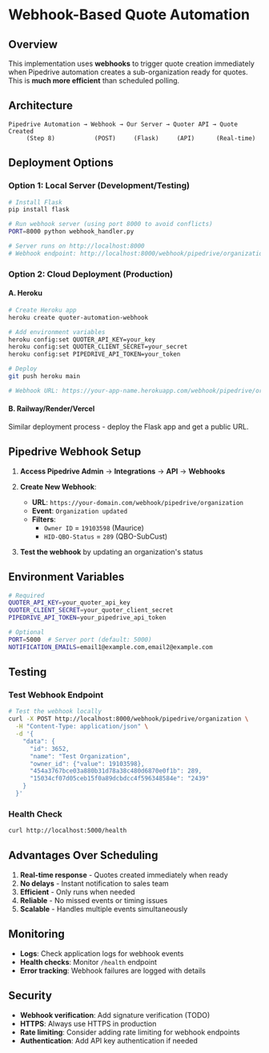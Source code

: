 # Webhook-Based Quote Automation

## Overview

This implementation uses **webhooks** to trigger quote creation immediately when Pipedrive automation creates a sub-organization ready for quotes. This is **much more efficient** than scheduled polling.

## Architecture

```
Pipedrive Automation → Webhook → Our Server → Quoter API → Quote Created
     (Step 8)           (POST)     (Flask)     (API)      (Real-time)
```

## Deployment Options

### Option 1: Local Server (Development/Testing)
```bash
# Install Flask
pip install flask

# Run webhook server (using port 8000 to avoid conflicts)
PORT=8000 python webhook_handler.py

# Server runs on http://localhost:8000
# Webhook endpoint: http://localhost:8000/webhook/pipedrive/organization
```

### Option 2: Cloud Deployment (Production)

#### A. Heroku
```bash
# Create Heroku app
heroku create quoter-automation-webhook

# Add environment variables
heroku config:set QUOTER_API_KEY=your_key
heroku config:set QUOTER_CLIENT_SECRET=your_secret
heroku config:set PIPEDRIVE_API_TOKEN=your_token

# Deploy
git push heroku main

# Webhook URL: https://your-app-name.herokuapp.com/webhook/pipedrive/organization
```

#### B. Railway/Render/Vercel
Similar deployment process - deploy the Flask app and get a public URL.

## Pipedrive Webhook Setup

1. **Access Pipedrive Admin** → **Integrations** → **API** → **Webhooks**
2. **Create New Webhook**:
   - **URL**: `https://your-domain.com/webhook/pipedrive/organization`
   - **Event**: `Organization updated`
   - **Filters**: 
     - `Owner ID` = `19103598` (Maurice)
     - `HID-QBO-Status` = `289` (QBO-SubCust)

3. **Test the webhook** by updating an organization's status

## Environment Variables

```bash
# Required
QUOTER_API_KEY=your_quoter_api_key
QUOTER_CLIENT_SECRET=your_quoter_client_secret
PIPEDRIVE_API_TOKEN=your_pipedrive_api_token

# Optional
PORT=5000  # Server port (default: 5000)
NOTIFICATION_EMAILS=email1@example.com,email2@example.com
```

## Testing

### Test Webhook Endpoint
```bash
# Test the webhook locally
curl -X POST http://localhost:8000/webhook/pipedrive/organization \
  -H "Content-Type: application/json" \
  -d '{
    "data": {
      "id": 3652,
      "name": "Test Organization",
      "owner_id": {"value": 19103598},
      "454a3767bce03a880b31d78a38c480d6870e0f1b": 289,
      "15034cf07d05ceb15f0a89dcbdcc4f596348584e": "2439"
    }
  }'
```

### Health Check
```bash
curl http://localhost:5000/health
```

## Advantages Over Scheduling

1. **Real-time response** - Quotes created immediately when ready
2. **No delays** - Instant notification to sales team
3. **Efficient** - Only runs when needed
4. **Reliable** - No missed events or timing issues
5. **Scalable** - Handles multiple events simultaneously

## Monitoring

- **Logs**: Check application logs for webhook events
- **Health checks**: Monitor `/health` endpoint
- **Error tracking**: Webhook failures are logged with details

## Security

- **Webhook verification**: Add signature verification (TODO)
- **HTTPS**: Always use HTTPS in production
- **Rate limiting**: Consider adding rate limiting for webhook endpoints
- **Authentication**: Add API key authentication if needed
